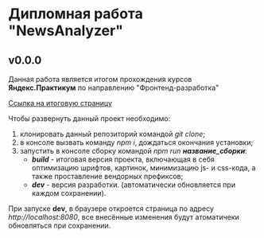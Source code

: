 # Дипломная работа "NewsAnalyzer"
## v0.0.0

Данная работа является итогом прохождения курсов **Яндекс.Практикум** по направлению "Фронтенд-разработка"

[Ссылка на итоговую страницу](https://lenkaptichka.github.io/NewsAnalyzer/)

Чтобы развернуть данный проект необходимо:
1. клонировать данный репозиторий командой *git clone*;
2. в консоле вызвать команду *npm i*, дождаться окончания установки;
3. запустить в консоле сборку командой *npm run* ***название_сборки***:
    - ***build*** - итоговая версия проекта, включающая в себя оптимизацию шрифтов, картинок, минимизацию js- и css-кода, а также проставление вендорных префиксов;
    - ***dev*** - версия разработки. (автоматически обновляется при каждом сохранении).

При запуске **dev**, в браузере откроется страница по адресу *http://localhost:8080*, все внесённые изменения будут атоматичеки обновляться при сохранении. 
